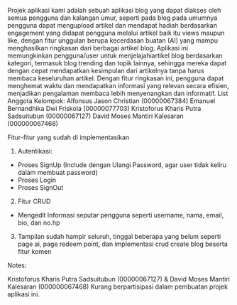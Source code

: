 
Projek aplikasi kami adalah sebuah aplikasi blog yang dapat diakses oleh semua pengguna dan kalangan umur, seperti pada blog pada umumnya pengguna dapat mengupload artikel dan mendapat hadiah berdasarkan engagement yang didapat pengguna melalui artikel baik itu views maupun like, dengan fitur unggulan berupa kecerdasan buatan (AI) yang mampu menghasilkan ringkasan dari berbagai artikel blog. Aplikasi ini memungkinkan pengguna/user untuk menjelajahiartikel blog berdasarkan kategori, termasuk blog trending dan topik lainnya, sehingga mereka dapat dengan cepat mendapatkan kesimpulan dari artikelnya tanpa harus membaca keseluruhan artikel. Dengan fitur ringkasan ini, pengguna dapat menghemat waktu dan mendapatkan informasi yang relevan secara efisien, menjadikan pengalaman membaca lebih menyenangkan dan informatif.
List Anggota Kelompok:
Alfonsus Jason Christian (00000067384)
Emanuel Bernandhika Dwi Friskola (00000077703)
Kristoforus Kharis Putra Sadsuitubun (00000067127)
David Moses Mantiri Kalesaran (000000067468)

Fitur-fitur yang sudah di implementasikan
1. Autentikasi:
- Proses SignUp (Include dengan Ulangi Password, agar user tidak keliru dalam membuat password)
- Proses Login
- Proses SignOut
2. Fitur CRUD
- Mengedit Informasi seputar pengguna seperti username, nama, email, bio, dan no.hp
3. Tampilan sudah hampir seluruh, tinggal beberapa yang belum seperti page ai, page redeem point, dan implementasi crud create blog beserta fitur komen

Notes:

Kristoforus Kharis Putra Sadsuitubun (00000067127) & David Moses Mantiri Kalesaran (000000067468) Kurang berpartisipasi dalam pembuatan projek aplikasi ini.

